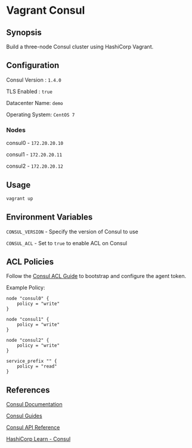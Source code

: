 # Vagrant Consul

## Synopsis

Build a three-node Consul cluster using HashiCorp Vagrant.

## Configuration

Consul Version : `1.4.0`

TLS Enabled : `true`

Datacenter Name: `demo`

Operating System: `CentOS 7`

### Nodes

consul0 - `172.20.20.10`

consul1 - `172.20.20.11`

consul2 - `172.20.20.12`

## Usage

``` bash
vagrant up
```

## Environment Variables

`CONSUL_VERSION` - Specify the version of Consul to use

`CONSUL_ACL` - Set to `true` to enable ACL on Consul

## ACL Policies

Follow the [Consul ACL Guide](https://learn.hashicorp.com/consul/advanced/day-1-operations/acl-guide) to bootstrap and configure the agent token.

Example Policy:

```
node "consul0" {
    policy = "write"
}

node "consul1" {
    policy = "write"
}

node "consul2" {
    policy = "write"
}

service_prefix "" {
    policy = "read"
}
```

## References

[Consul Documentation](https://www.consul.io/docs/index.html)

[Consul Guides](https://www.consul.io/docs/guides/index.html)

[Consul API Reference](https://www.consul.io/api/index.html)

[HashiCorp Learn - Consul](https://learn.hashicorp.com/consul)
